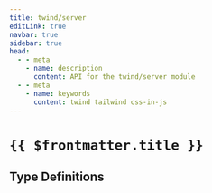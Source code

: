 ```yaml
---
title: twind/server
editLink: true
navbar: true
sidebar: true
head:
  - - meta
    - name: description
      content: API for the twind/server module
  - - meta
    - name: keywords
      content: twind tailwind css-in-js
---
```


# `{{ $frontmatter.title }}`

## Type Definitions

<Typedoc module="twind_server" />
